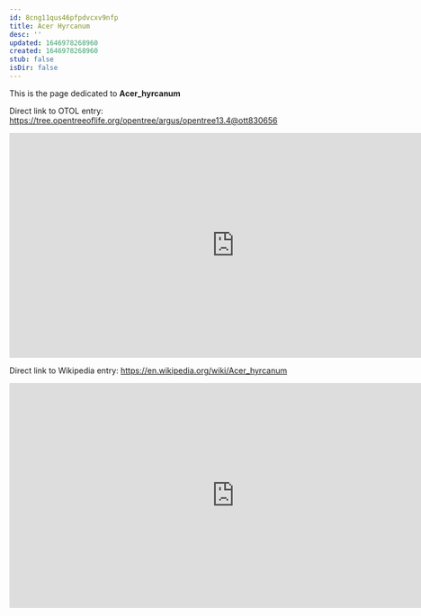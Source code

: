 ```yaml
---
id: 8cng11qus46pfpdvcxv9nfp
title: Acer Hyrcanum
desc: ''
updated: 1646978268960
created: 1646978268960
stub: false
isDir: false
---
```

This is the page dedicated to **Acer_hyrcanum**


Direct link to OTOL entry: https://tree.opentreeoflife.org/opentree/argus/opentree13.4@ott830656



<html>
    <body>
    <iframe src="https://tree.opentreeoflife.org/opentree/argus/opentree13.4@ott830656"
    width="800" height="400" frameborder="0" allowfullscreen> </iframe>
    </body>
</html>
    


Direct link to Wikipedia entry: https://en.wikipedia.org/wiki/Acer_hyrcanum



<html>
    <body>
    <iframe src="https://en.wikipedia.org/wiki/Acer_hyrcanum"
    width="800" height="400" frameborder="0" allowfullscreen> </iframe>
    </body>
</html>
    
